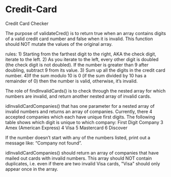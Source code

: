 # Credit-Card
Credit Card Checker

The purpose of validateCred() is to return true when an array contains digits of a valid credit card number and false when it is invalid. This function should NOT mutate the values of the original array.

  rules: 1) Starting from the farthest digit to the right, AKA the check digit, iterate to the left.
          2) As you iterate to the left, every other digit is doubled (the check digit is not doubled). If the number is greater than 9 after doubling, subtract 9 from                its value.
          3) Sum up all the digits in the credit card number.
          4)If the sum modulo 10 is 0 (if the sum divided by 10 has a remainder of 0) then the number is valid, otherwise, it’s invalid.
          
The role of findInvalidCards() is to check through the nested array for which numbers are invalid, and return another nested array of invalid cards.

idInvalidCardCompanies() that has one parameter for a nested array of invalid numbers and returns an array of companies.
Currently, there 4 accepted companies which each have unique first digits. The following table shows which digit is unique to which company:
        First Digit	Company
        3	    Amex (American Express)
        4	    Visa
        5	    Mastercard
        6	    Discover
        
        
 If the number doesn’t start with any of the numbers listed, print out a message like: “Company not found”.

idInvalidCardCompanies() should return an array of companies that have mailed out cards with invalid numbers. This array should NOT contain duplicates, i.e. even if there are two invalid Visa cards, "Visa" should only appear once in the array.
